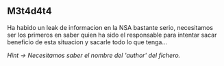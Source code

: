 ## M3t4d4t4
Ha habido un leak de informacion en la NSA bastante serio, necesitamos ser los primeros en saber quien ha sido el responsable para intentar sacar beneficio de esta situacion y sacarle todo lo que tenga... 

*Hint -> Necesitamos saber el nombre del 'author' del fichero.*
